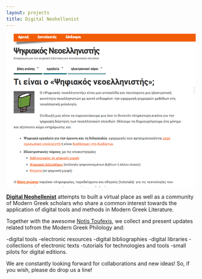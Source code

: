 ```yaml
---
layout: projects
title: Digital Neohellenist
---
```

  <img src="../images/digitalneohellenist.png" width="600"/>
  
**<a href="http://www.digitalneohellenist.org">Digital Neohellenist</a>** attempts to built a virtual place as well as a community of Modern Greek scholars who share  a common interest towards the application of digital tools and methods in Modern Greek Literature.

Together with  the awesome <a href="http://www.toufexis.info/"> Notis Toufexis</a>, we collect and present updates related tofrom the Modern Greek Philology and:

-digital tools
-electronic resources
-digital bibliographies
-digital libraries
-collections of electronic texts
-tutorials for technologies and tools
-small pilots for digital editions.

We are constantly looking forward for collaborations and new ideas! So, if you wish, please do drop us a line!

